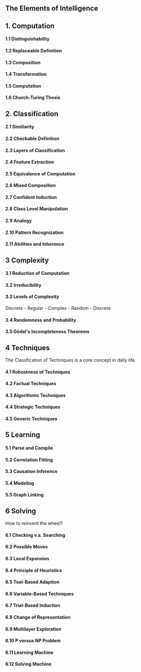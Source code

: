 ## The Elements of Intelligence

## 1. Computation

#### 1.1 Distinguishability

#### 1.2 Replaceable Definition

#### 1.3 Composition

#### 1.4 Transformation

#### 1.5 Computation

#### 1.6 Church-Turing Thesis

## 2. Classification

#### 2.1 Similiarity

#### 2.2 Checkable Definition

#### 2.3 Layers of Classification

#### 2.4 Feature Extraction

#### 2.5 Equivalence of Computation

#### 2.6 Mixed Composition

#### 2.7 Confident Induction

#### 2.8 Class Level Manipulation

#### 2.9 Analogy

#### 2.10 Pattern Recognization

#### 2.11 Abilities and Inherence

## 3 Complexity

#### 3.1 Reduction of Computation

#### 3.2 Irreducibility

#### 3.3 Levels of Complexity

Discrete - Regular - Complex - Random - Discrete 

#### 3.4 Randomness and Probability

#### 3.5 Gödel's Incompleteness Theorems

## 4 Techniques

The Classfication of Techniques is a core concept in daily life.

#### 4.1 Robustness of Techniques

#### 4.2 Factual Techniques

#### 4.3 Algorithmic Techniques

#### 4.4 Strategic Techniques

#### 4.5 Generic Techniques

## 5 Learning

#### 5.1 Parse and Compile

#### 5.2 Correlation Fitting

#### 5.3 Causation Inference

#### 5.4 Modeling

#### 5.5 Graph Linking

## 6 Solving

How to reinvent the wheel?

#### 6.1 Checking v.s. Searching

#### 6.2 Possible Moves

#### 6.3 Local Expansion

#### 6.4 Principle of Heuristics

#### 6.5 Tool-Based Adaption

#### 6.6 Variable-Based Techniques

#### 6.7 Trial-Based Induction

#### 6.8 Change of Representation

#### 6.9 Multilayer Exploration

#### 6.10 P versus NP Problem

#### 6.11 Learning Machine 

#### 6.12 Solving Machine

